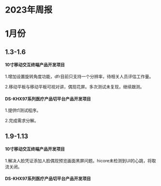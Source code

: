 # 2023年周报

# 1月份

## 1.3-1.6 

#### 10寸移动交互终端产品开发项目

1.增加设置旋转角度功能，dfr目前只支持一个分辨率，待相关人员评估工作量。

2.移动平板与移动平板可视对讲，偶现花屏。多次测试未复现，继续跟测。

####   DS-KHX97系列医疗产品切平台产品开发项目 

1.提供t1测试程序。

2.完成需求分解。

## 1.9-1.13

#### 10寸移动交互终端产品开发项目

1.解决人脸凭证添加人脸偶现预览画面黑屏问题。hicore未检测到UI的心跳，将取流关闭。



####   DS-KHX97系列医疗产品切平台产品开发项目 

